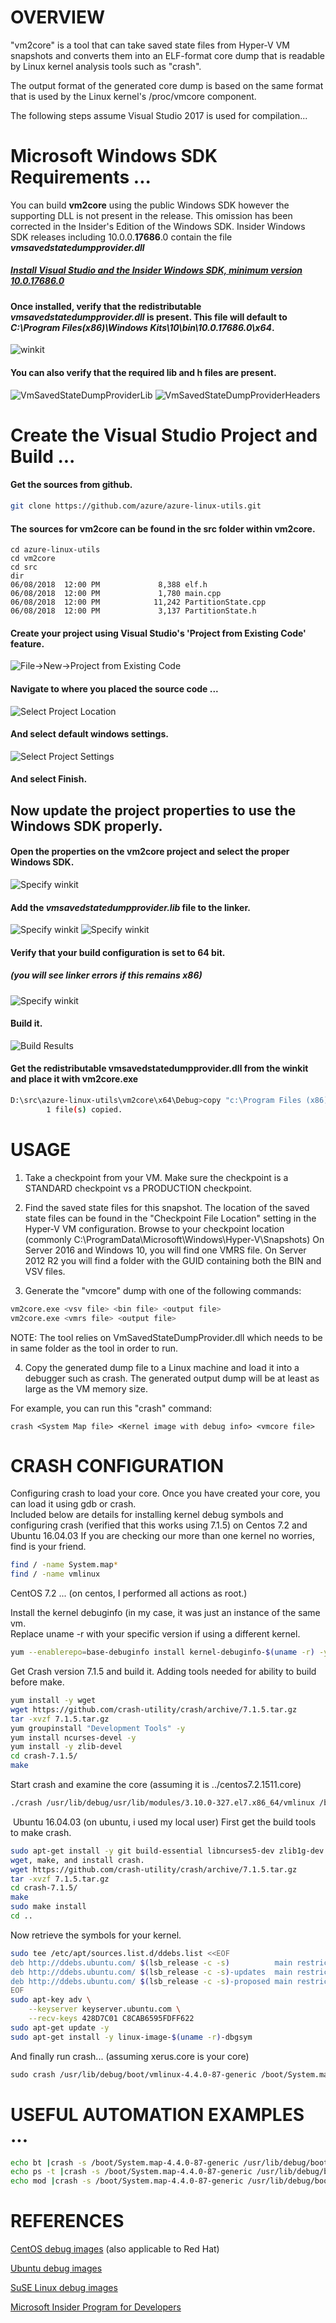 OVERVIEW
=================
"vm2core" is a tool that can take saved state files from Hyper-V VM snapshots
and converts them into an ELF-format core dump that is readable by Linux
kernel analysis tools such as "crash".

The output format of the generated core dump is based on the same format that
is used by the Linux kernel's /proc/vmcore component.

The following steps assume Visual Studio 2017 is used for compilation...


# Microsoft Windows SDK Requirements ... 
You can build **vm2core** using the public Windows SDK however the supporting DLL is not present in the release.  This omission has been corrected in the Insider's Edition of the Windows SDK.  Insider Windows SDK releases including 10.0.0.**17686**.0 contain the file **_vmsavedstatedumpprovider.dll_**

##### [Install Visual Studio and the Insider Windows SDK, minimum version 10.0.17686.0](https://www.microsoft.com/en-us/software-download/windowsinsiderpreviewSDK)
#### Once installed, verify that the redistributable _vmsavedstatedumpprovider.dll_ is present.  This file will default to _C:\Program Files(x86)\Windows Kits\10\bin\10.0.17686.0\x64_.
![winkit](/vm2core/images/vmsavedstatedumpprovider_location.png)

#### You can also verify that the required **lib** and **h** files are present.
![VmSavedStateDumpProviderLib](/vm2core/images/vmsavedstatedumpproviderlib_location.png)
![VmSavedStateDumpProviderHeaders](/vm2core/images/vmsavedstatedumpproviderheaders_location.png)

# Create the Visual Studio Project and Build ...
#### Get the sources from github.
```bash
git clone https://github.com/azure/azure-linux-utils.git
```
#### The sources for vm2core can be found in the src folder within vm2core.
```dos
cd azure-linux-utils
cd vm2core
cd src
dir  
06/08/2018  12:00 PM             8,388 elf.h
06/08/2018  12:00 PM             1,780 main.cpp
06/08/2018  12:00 PM            11,242 PartitionState.cpp
06/08/2018  12:00 PM             3,137 PartitionState.h
````
#### Create your project using Visual Studio's 'Project from Existing Code' feature.
![File->New->Project from Existing Code](/vm2core/images/vs2017_projectfromexistingcode.png)

#### Navigate to where you placed the source code ...

![Select Project Location](/vm2core/images/vs2017_specifyprojectlocation.png)

#### And select default windows settings.

![Select Project Settings](/vm2core/images/vs2017_specifyprojectsettings.png)

#### And select Finish.

## Now update the project properties to use the Windows SDK properly.
#### Open the properties on the vm2core project and select the proper Windows SDK.
![Specify winkit](/vm2core/images/vs2017_properties_specifywinkit.png)
#### Add the _vmsavedstatedumpprovider.lib_ file to the linker.
![Specify winkit](/vm2core/images/vs2017_properties_linkerAdditionalDependencies.png)
![Specify winkit](/vm2core/images/vs2017_properties_linkerAdditionalDependenciesCompleted.png)

#### Verify that your build configuration is set to 64 bit. 
##### _(you will see linker errors if this remains x86)_
![Specify winkit](/vm2core/images/vs2017_properties_specifyamd64.png)

#### Build it.
![Build Results](/vm2core/images/vs2017_buildoutput.png)

#### Get the redistributable vmsavedstatedumpprovider.dll from the winkit and place it with vm2core.exe
```bash
D:\src\azure-linux-utils\vm2core\x64\Debug>copy "c:\Program Files (x86)\Windows Kits\10\bin\10.0.17686.0\x64\vmsavedstatedumpprovider.dll" .
        1 file(s) copied.
```



USAGE
=================
1) Take a checkpoint from your VM.
	Make sure the checkpoint is a STANDARD checkpoint vs a PRODUCTION checkpoint.

2) Find the saved state files for this snapshot. The location of the saved
state files can be found in the "Checkpoint File Location" setting in the
Hyper-V VM configuration.
Browse to your checkpoint location 
	(commonly C:\ProgramData\Microsoft\Windows\Hyper-V\Snapshots)
	On Server 2016 and Windows 10, you will find one VMRS file. 
	On Server 2012 R2​ you will find a folder with the GUID containing both the 
		BIN and VSV files.

3) Generate the "vmcore" dump with one of the following commands:
```bash
vm2core.exe <vsv file> <bin file> <output file>
vm2core.exe <vmrs file> <output file>
````

NOTE: The tool relies on VmSavedStateDumpProvider.dll which needs to be in same 
  folder as the tool in order to run.

4) Copy the generated dump file to a Linux machine and load it into a debugger such as crash.
The generated output dump will be at least as large as the VM memory size.

For example, you can run this "crash" command:

	crash <System Map file> <Kernel image with debug info> <vmcore file>


CRASH CONFIGURATION
=================
 
Configuring crash to loa​​d your core.
Once you have created your core, you can load it using gdb or crash.  
Included below are details for installing kernel debug symbols and configuring crash 
(verified that this works using 7.1.5) on Centos 7.2 and Ubuntu 16.04.03
If you are checking our more than one kernel no worries, find is your friend.
```bash
find / -name System.map*
find / -name vmlinux
```
CentOS 7.2 ... 
(on centos, I performed all actions as root.)

Install the kernel debuginfo​ (in my case, it was just an instance of the same vm.  
Replace uname -r with your specific version if using a different kernel.
```bash
yum --enablerepo=base-debuginfo install kernel-debuginfo-$(uname -r) -y
```

Get Crash version 7.1.5 and build it.  Adding tools needed for ability to build before make.
```bash
yum install -y wget
wget https://github.com/crash-utility/crash/archive/7.1.5.tar.gz
tar -xvzf 7.1.5.tar.gz
​yum groupinstall "Development Tools" -y
yum install ncurses-devel -y
yum install -y zlib-devel
cd crash-7.1.5/
make
```

Start crash and examine the core (assuming it is ../centos7.2.1511.core)
```bash
./crash /usr/lib/debug/usr/lib/modules/3.10.0-327.el7.x86_64/vmlinux /boot/System.map-3.10.0-327.el7.x86_64 ../centos7.2.1511.core
```
​
​​Ubuntu 16.04.03 
(on ubuntu, i used my local user)
First get the build tools to make crash​​​​.
```bash
sudo apt-get install -y git build-essential libncurses5-dev zlib1g-dev bison make
wget, make, and​​ install crash.
wget https://github.com/crash-utility/crash/archive/7.1.5.tar.gz
tar -xvzf 7.1.5.tar.gz
cd crash-7.1.5/
make
sudo make install
cd ..
```
Now retrieve the symbols for your kernel.
```bash
sudo tee /etc/apt/sources.list.d/ddebs.list <<EOF
deb http://ddebs.ubuntu.com/ $(lsb_release -c -s)          main restricted universe multiverse
deb http://ddebs.ubuntu.com/ $(lsb_release -c -s)-updates  main restricted universe multiverse
deb http://ddebs.ubuntu.com/ $(lsb_release -c -s)-proposed main restricted universe multiverse
EOF
sudo apt-key adv \
    --keyserver keyserver.ubuntu.com \
    --recv-keys 428D7C01 C8CAB6595FDFF622
sudo apt-get update -y
sudo apt-get install -y linux-image-$(uname -r)-dbgsym
```

And finally run crash... (assuming xerus.core is your core)

```bash
su​do crash /usr/lib/debug/boot/vmlinux-4.4.0-87-generic /boot/System.map-4.4.0-87-generic xerus.core
```

USEFUL AUTOMATION EXAMPLES ... 
=================
```bash
echo bt |crash -s /boot/System.map-4.4.0-87-generic /usr/lib/debug/boot/vmlinux-4.4.0-87-generic example2.core > logfile
echo ps -t |crash -s /boot/System.map-4.4.0-87-generic /usr/lib/debug/boot/vmlinux-4.4.0-87-generic example2.core > logfile
echo mod |crash -s /boot/System.map-4.4.0-87-generic /usr/lib/debug/boot/vmlinux-4.4.0-87-generic example2.core > logfile
```


REFERENCES
=================
[CentOS debug images](http://debuginfo.centos.org/)  (also applicable to Red Hat)

[Ubuntu debug images](http://ddebs.ubuntu.com/pool/main/l/linux/)

[SuSE Linux debug images](https://en.opensuse.org/Package_repositories#Debug)

[Microsoft Insider Program for Developers](https://insider.windows.com/en-us/for-developers/)

